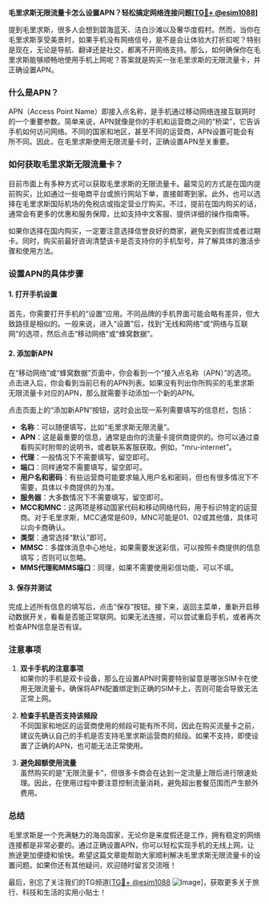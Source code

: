 **毛里求斯无限流量卡怎么设置APN？轻松搞定网络连接问题[[TG💪+ @esim1088](https://t.me/s/esim1088)]**

提到毛里求斯，很多人会想到碧海蓝天、洁白沙滩以及奢华度假村。然而，当你在毛里求斯享受美景时，如果手机没有网络信号，是不是会让体验大打折扣呢？特别是现在，无论是导航、翻译还是社交，都离不开网络支持。那么，如何确保你在毛里求斯能够顺畅地使用手机上网呢？答案就是购买一张毛里求斯的无限流量卡，并正确设置APN。

### 什么是APN？

APN（Access Point Name）即接入点名称，是手机通过移动网络连接互联网时的一个重要参数。简单来说，APN就像是你的手机和运营商之间的“桥梁”，它告诉手机如何访问网络。不同的国家和地区，甚至不同的运营商，APN设置可能会有所不同。因此，在毛里求斯使用无限流量卡时，正确设置APN至关重要。

### 如何获取毛里求斯无限流量卡？

目前市面上有多种方式可以获取毛里求斯的无限流量卡。最常见的方式是在国内提前购买，比如通过一些电商平台或旅行网站下单，直接邮寄到家。此外，也可以选择在毛里求斯国际机场的免税店或指定营业厅购买。不过，提前在国内购买的话，通常会有更多的优惠和服务保障，比如支持中文客服、提供详细的操作指南等。

如果你选择在国内购买，一定要注意选择信誉良好的商家，避免买到假货或者过期卡。同时，购买前最好咨询清楚该卡是否支持你的手机型号，并了解具体的激活步骤和使用方法。

### 设置APN的具体步骤

#### 1. 打开手机设置

首先，你需要打开手机的“设置”应用。不同品牌的手机界面可能会略有差异，但大致路径是相似的。一般来说，进入“设置”后，找到“无线和网络”或“网络与互联网”的选项，然后点击“移动网络”或“蜂窝数据”。

#### 2. 添加新APN

在“移动网络”或“蜂窝数据”页面中，你会看到一个“接入点名称（APN）”的选项。点击进入后，你会看到当前已有的APN列表。如果没有列出你所购买的毛里求斯无限流量卡对应的APN，那么就需要手动添加一个新的APN。

点击页面上的“添加新APN”按钮，这时会出现一系列需要填写的信息栏，包括：

- **名称**：可以随便填写，比如“毛里求斯无限流量”。
- **APN**：这是最重要的信息，通常是由你的流量卡提供商提供的。你可以通过查看购买时附带的说明书，或者联系客服获取。例如，“mru-internet”。
- **代理**：一般情况下不需要填写，留空即可。
- **端口**：同样通常不需要填写，留空即可。
- **用户名和密码**：有些运营商可能要求输入用户名和密码，但也有很多情况下不需要，具体以卡商提供的为准。
- **服务器**：大多数情况下不需要填写，留空即可。
- **MCC和MNC**：这两项是移动国家代码和移动网络代码，用于标识特定的运营商。对于毛里求斯，MCC通常是609，MNC可能是01、02或其他值，具体可以向卡商确认。
- **类型**：通常选择“默认”即可。
- **MMSC**：多媒体消息中心地址，如果需要发送彩信，可以按照卡商提供的信息填写；否则可以忽略。
- **MMS代理和MMS端口**：同理，如果不需要使用彩信功能，可以不填。

#### 3. 保存并测试

完成上述所有信息的填写后，点击“保存”按钮。接下来，返回主菜单，重新开启移动数据开关，看看是否能正常联网。如果无法连接，可以尝试重启手机，或者再次检查APN信息是否有误。

### 注意事项

1. **双卡手机的注意事项**  
   如果你的手机是双卡设备，那么在设置APN时需要特别留意是哪张SIM卡在使用无限流量卡。确保将APN配置绑定到正确的SIM卡上，否则可能会导致无法正常上网。

2. **检查手机是否支持该频段**  
   不同国家和地区的运营商使用的频段可能有所不同，因此在购买流量卡之前，建议先确认自己的手机是否支持毛里求斯运营商的频段。如果不支持，即使设置了正确的APN，也可能无法正常使用。

3. **避免超额使用流量**  
   虽然购买的是“无限流量卡”，但很多卡商会在达到一定流量上限后进行限速处理。因此，在使用过程中要注意控制流量消耗，避免超出套餐范围而产生额外费用。

### 总结

毛里求斯是一个充满魅力的海岛国家，无论你是来度假还是工作，拥有稳定的网络连接都是非常必要的。通过正确设置APN，你可以轻松实现手机的无线上网，让旅途更加便捷和愉快。希望这篇文章能帮助大家顺利解决毛里求斯无限流量卡的设置问题。如果你还有其他疑问，欢迎随时留言交流哦！

最后，别忘了关注我们的TG频道[[TG💪+ @esim1088](https://t.me/s/esim1088) ![Image](https://i.postimg.cc/4NQfJmqS/Snipaste-2025-05-13-00-14-12.png)]，获取更多关于旅行、科技和生活的实用小贴士！